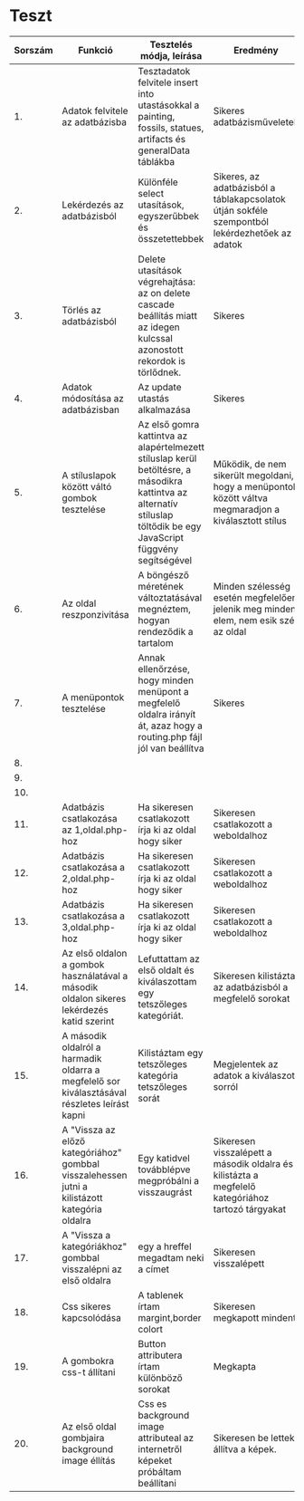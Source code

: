 # Teszt
|Sorszám|Funkció|Tesztelés módja, leírása|Eredmény|
|-------|-------|------------------------|--------|
|1.|Adatok felvitele az adatbázisba|Tesztadatok felvitele insert into utastásokkal a painting, fossils, statues, artifacts és generalData táblákba|Sikeres adatbázisműveletek|
|2.|Lekérdezés az adatbázisból|Különféle select utasítások, egyszerűbbek és összetettebbek|Sikeres, az adatbázisból a táblakapcsolatok útján sokféle szempontból lekérdezhetőek az adatok|
|3.|Törlés az adatbázisból|Delete utasítások végrehajtása: az on delete cascade beállítás miatt az idegen kulcssal azonostott rekordok is törlődnek.|Sikeres|
|4.|Adatok módosítása az adatbázisban|Az update utastás alkalmazása|Sikeres|
|5.|A stíluslapok között váltó gombok tesztelése|Az első gomra kattintva az alapértelmezett stíluslap kerül betöltésre, a másodikra kattintva az alternatív stíluslap töltődik be egy JavaScript függvény segítségével|Működik, de nem sikerült megoldani, hogy a menüpontok között váltva megmaradjon a kiválasztott stílus|
|6.|Az oldal reszponzivitása|A böngésző méretének változtatásával megnéztem, hogyan rendeződik a tartalom|Minden szélesség esetén megfelelően jelenik meg minden elem, nem esik szét az oldal|
|7.|A menüpontok tesztelése|Annak ellenőrzése, hogy minden menüpont a megfelelő oldalra irányít át, azaz hogy a routing.php fájl jól van beállítva|Sikeres|
|8.||||
|9.||||
|10.||||
|11.|Adatbázis csatlakozása az 1,oldal.php-hoz|Ha sikeresen csatlakozott írja ki az oldal hogy siker|Sikeresen csatlakozott a weboldalhoz|
|12.|Adatbázis csatlakozása a 2,oldal.php-hoz|Ha sikeresen csatlakozott írja ki az oldal hogy siker|Sikeresen csatlakozott a weboldalhoz|
|13.|Adatbázis csatlakozása a 3,oldal.php-hoz|Ha sikeresen csatlakozott írja ki az oldal hogy siker|Sikeresen csatlakozott a weboldalhoz|
|14.|Az első oldalon a gombok használatával a második oldalon sikeres lekérdezés katid szerint|Lefuttattam az első oldalt és kiválaszottam egy tetszőleges kategóriát.|Sikeresen kilistázta az adatbázisból a megfelelő sorokat|
|15.|A második oldalról a harmadik oldarra a megfelelő sor kiválasztásával részletes leírást kapni|Kilistáztam egy tetszőleges kategória tetszőleges sorát|Megjelentek az adatok a kiválaszott sorról|
|16.|A "Vissza az előző kategóriához" gombbal visszalehessen jutni a kilistázott kategória oldalra|Egy katidvel továbblépve megpróbálni a visszaugrást|Sikeresen visszalépett a második oldalra és kilistázta a megfelelő kategóriához tartozó tárgyakat|
|17.|A "Vissza a kategóriákhoz" gombbal visszalépni az első oldalra|egy a hreffel megadtam neki a címet|Sikeresen visszalépett|
|18.|Css sikeres kapcsolódása|A tablenek írtam margint,border colort |Sikeresen megkapott mindent|
|19.|A gombokra css-t állítani|Button attributera írtam különböző sorokat|Megkapta|
|20.|Az első oldal gombjaira background image éllítás|Css es background image attributeal az internetről képeket próbáltam beállítani|Sikeresen be lettek állítva a képek.|